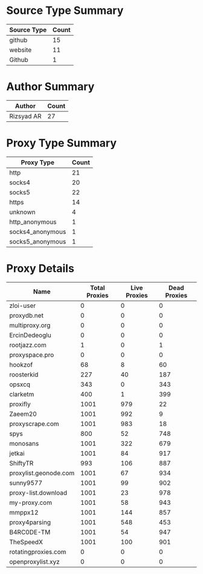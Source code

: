 # Source Type Summary

| Source Type | Count |
|-------------|-------|
| github | 15 |
| website | 11 |
| Github | 1 |


# Author Summary

| Author | Count |
|--------|-------|
| Rizsyad AR | 27 |


# Proxy Type Summary

| Proxy Type | Count |
|------------|-------|
| http | 21 |
| socks4 | 20 |
| socks5 | 22 |
| https | 14 |
| unknown | 4 |
| http_anonymous | 1 |
| socks4_anonymous | 1 |
| socks5_anonymous | 1 |


# Proxy Details

| Name | Total Proxies | Live Proxies | Dead Proxies |
|------|---------------|--------------|---------------|
| zloi-user | 0 | 0 | 0 |
| proxydb.net | 0 | 0 | 0 |
| multiproxy.org | 0 | 0 | 0 |
| ErcinDedeoglu | 0 | 0 | 0 |
| rootjazz.com | 1 | 0 | 1 |
| proxyspace.pro | 0 | 0 | 0 |
| hookzof | 68 | 8 | 60 |
| roosterkid | 227 | 40 | 187 |
| opsxcq | 343 | 0 | 343 |
| clarketm | 400 | 1 | 399 |
| proxifly | 1001 | 979 | 22 |
| Zaeem20 | 1001 | 992 | 9 |
| proxyscrape.com | 1001 | 983 | 18 |
| spys | 800 | 52 | 748 |
| monosans | 1001 | 322 | 679 |
| jetkai | 1001 | 84 | 917 |
| ShiftyTR | 993 | 106 | 887 |
| proxylist.geonode.com | 1001 | 67 | 934 |
| sunny9577 | 1001 | 99 | 902 |
| proxy-list.download | 1001 | 23 | 978 |
| my-proxy.com | 1001 | 58 | 943 |
| mmppx12 | 1001 | 144 | 857 |
| proxy4parsing | 1001 | 548 | 453 |
| B4RC0DE-TM | 1001 | 54 | 947 |
| TheSpeedX | 1001 | 100 | 901 |
| rotatingproxies.com | 0 | 0 | 0 |
| openproxylist.xyz | 0 | 0 | 0 |
